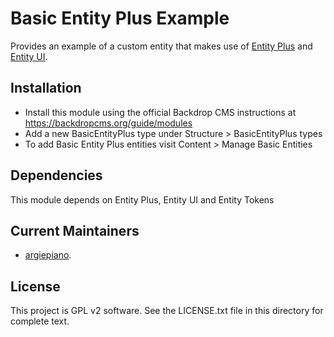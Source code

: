 # Basic Entity Plus Example

Provides an example of a custom entity that makes use of [Entity Plus](https://backdropcms.org/project/entity_plus) and [Entity UI](https://backdropcms.org/project/entity_ui). 

## Installation

  - Install this module using the official Backdrop CMS instructions at
https://backdropcms.org/guide/modules
  - Add a new BasicEntityPlus type under Structure > BasicEntityPlus types
  - To add Basic Entity Plus entities visit Content > Manage Basic Entities

## Dependencies

This module depends on Entity Plus, Entity UI and Entity Tokens

Current Maintainers
-------------------

- [argiepiano](https://github.com/argiepiano).

License
-------

This project is GPL v2 software. 
See the LICENSE.txt file in this directory for complete text.

